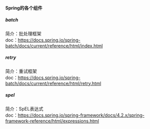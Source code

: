 #### Spring的各个组件
##### batch
简介：批处理框架  
doc：https://docs.spring.io/spring-batch/docs/current/reference/html/index.html
##### retry
简介：重试框架  
doc：https://docs.spring.io/spring-batch/docs/current/reference/html/retry.html
##### spel
简介：SpEL表达式  
doc：https://docs.spring.io/spring-framework/docs/4.2.x/spring-framework-reference/html/expressions.html

